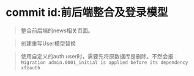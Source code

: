 # commit id:前后端整合及登录模型


>整合前后端的news相关页面。

>创建重写User模型替换

>使用自定义的auth user时，需要先将原数据库是删除。不然会报：`Migration admin.0001_initial is applied before its dependency xfzauth`
